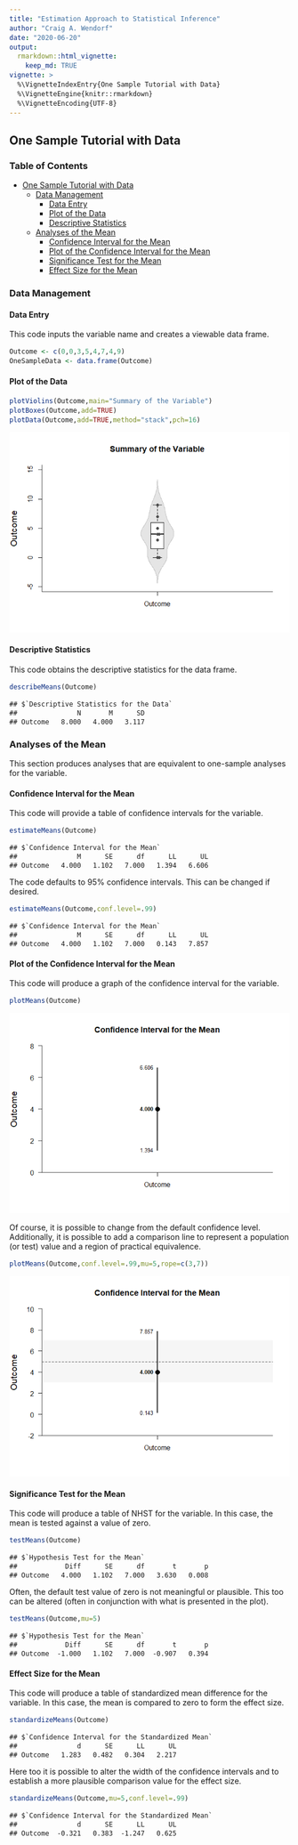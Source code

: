 ```yaml
---
title: "Estimation Approach to Statistical Inference"
author: "Craig A. Wendorf"
date: "2020-06-20"
output: 
  rmarkdown::html_vignette:
    keep_md: TRUE
vignette: >
  %\VignetteIndexEntry{One Sample Tutorial with Data}
  %\VignetteEngine{knitr::rmarkdown}
  %\VignetteEncoding{UTF-8}
---
```








## One Sample Tutorial with Data

### Table of Contents

- [One Sample Tutorial with Data](#one-sample-tutorial-with-data)
    - [Data Management](#data-management)
        - [Data Entry](#data-entry)
        - [Plot of the Data](#plot-of-the-data)
        - [Descriptive Statistics](#descriptive-statistics)
    - [Analyses of the Mean](#analyses-of-the-mean)
        - [Confidence Interval for the Mean](#confidence-interval-for-the-mean)
        - [Plot of the Confidence Interval for the Mean](#plot-of-the-confidence-interval-for-the-mean)
        - [Significance Test for the Mean](#significance-test-for-the-mean)
        - [Effect Size for the Mean](#effect-size-for-the-mean)

### Data Management

#### Data Entry

This code inputs the variable name and creates a viewable data frame.

```r
Outcome <- c(0,0,3,5,4,7,4,9)
OneSampleData <- data.frame(Outcome)
```

#### Plot of the Data


```r
plotViolins(Outcome,main="Summary of the Variable")
plotBoxes(Outcome,add=TRUE)
plotData(Outcome,add=TRUE,method="stack",pch=16)
```

![](figures/OneSample-Violin-1.png)<!-- -->

#### Descriptive Statistics

This code obtains the descriptive statistics for the data frame.

```r
describeMeans(Outcome)
```

```
## $`Descriptive Statistics for the Data`
##               N       M      SD
## Outcome   8.000   4.000   3.117
```

### Analyses of the Mean

This section produces analyses that are equivalent to one-sample analyses for the variable.

#### Confidence Interval for the Mean

This code will provide a table of confidence intervals for the variable.

```r
estimateMeans(Outcome)
```

```
## $`Confidence Interval for the Mean`
##               M      SE      df      LL      UL
## Outcome   4.000   1.102   7.000   1.394   6.606
```

The code defaults to 95% confidence intervals. This can be changed if desired.

```r
estimateMeans(Outcome,conf.level=.99)
```

```
## $`Confidence Interval for the Mean`
##               M      SE      df      LL      UL
## Outcome   4.000   1.102   7.000   0.143   7.857
```

#### Plot of the Confidence Interval for the Mean

This code will produce a graph of the confidence interval for the variable.

```r
plotMeans(Outcome)
```

![](figures/OneSample-MeansA-1.png)<!-- -->

Of course, it is possible to change from the default confidence level. Additionally, it is possible to add a comparison line to represent a population (or test) value and a region of practical equivalence.

```r
plotMeans(Outcome,conf.level=.99,mu=5,rope=c(3,7))
```

![](figures/OneSample-MeansB-1.png)<!-- -->

#### Significance Test for the Mean

This code will produce a table of NHST for the variable. In this case, the mean is tested against a value of zero.

```r
testMeans(Outcome)
```

```
## $`Hypothesis Test for the Mean`
##            Diff      SE      df       t       p
## Outcome   4.000   1.102   7.000   3.630   0.008
```

Often, the default test value of zero is not meaningful or plausible. This too can be altered (often in conjunction with what is presented in the plot).

```r
testMeans(Outcome,mu=5)
```

```
## $`Hypothesis Test for the Mean`
##            Diff      SE      df       t       p
## Outcome  -1.000   1.102   7.000  -0.907   0.394
```

#### Effect Size for the Mean

This code will produce a table of standardized mean difference for the variable. In this case, the mean is compared to zero to form the effect size.

```r
standardizeMeans(Outcome)
```

```
## $`Confidence Interval for the Standardized Mean`
##               d      SE      LL      UL
## Outcome   1.283   0.482   0.304   2.217
```

Here too it is possible to alter the width of the confidence intervals and to establish a more plausible comparison value for the effect size.

```r
standardizeMeans(Outcome,mu=5,conf.level=.99)
```

```
## $`Confidence Interval for the Standardized Mean`
##               d      SE      LL      UL
## Outcome  -0.321   0.383  -1.247   0.625
```
